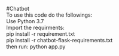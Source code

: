 #Chatbot<br />
To use this code do the followings:<br />
Use Python 3.7<br />
Import the requirments:<br />
pip install -r requirement.txt<br />
pip install -r chatbot-flask-requirements.txt<br />
then run: python app.py<br />
